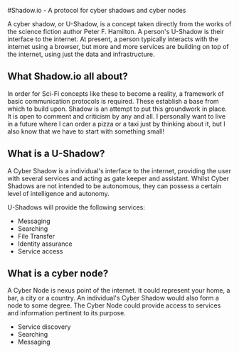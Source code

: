 #Shadow.io - A protocol for cyber shadows and cyber nodes

A cyber shadow, or U-Shadow, is a concept taken directly from the works of the science fiction author Peter F. Hamilton. A person's U-Shadow is their interface to the internet. At present, a person typically interacts with the internet using a browser, but more and more services are building on top of the internet, using just the data and infrastructure.

## What Shadow.io all about?

In order for Sci-Fi concepts like these to become a reality, a framework of basic communication protocols is required. These establish a base from which to build upon. Shadow is an attempt to put this groundwork in place. It is open to comment and criticism by any and all. I personally want to live in a future where I can order a pizza or a taxi just by thinking about it, but I also know that we have to start with something small!

## What is a U-Shadow?

A Cyber Shadow is a individual's interface to the internet, providing the user with several services and acting as gate keeper and assistant. Whilst Cyber Shadows are not intended to be autonomous, they can possess a certain level of intelligence and autonomy.

U-Shadows will provide the following services:

- Messaging
- Searching
- File Transfer
- Identity assurance
- Service access

## What is a cyber node?

A Cyber Node is nexus point of the internet. It could represent your home, a bar, a city or a country. An individual's Cyber Shadow would also form a node to some degree. The Cyber Node could provide access to services and information pertinent to its purpose.

- Service discovery
- Searching
- Messaging

